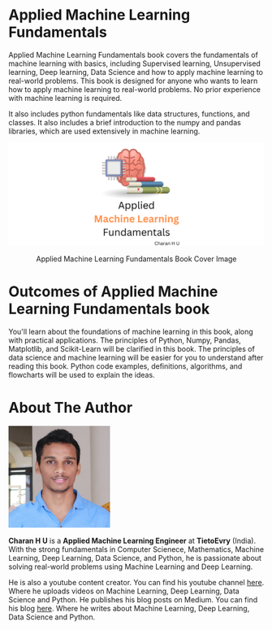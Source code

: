 # Applied Machine Learning Fundamentals

Applied Machine Learning Fundamentals book covers the fundamentals of machine learning with basics, including Supervised learning, Unsupervised learning, Deep learning, Data Science and how to apply machine learning to real-world problems. This book is designed for anyone who wants to learn how to apply machine learning to real-world problems. No prior experience with machine learning is required.

It also includes python fundamentals like data structures, functions, and classes. It also includes a brief introduction to the numpy and pandas libraries, which are used extensively in machine learning.

![Applied Machine Learning Fundamentals](img/cover.png)
<center>Applied Machine Learning Fundamentals Book Cover Image</center>

# Outcomes of Applied Machine Learning Fundamentals book
You'll learn about the foundations of machine learning in this book, along with practical applications. The principles of Python, Numpy, Pandas, Matplotlib, and Scikit-Learn will be clarified in this book. The principles of data science and machine learning will be easier for you to understand after reading this book. Python code examples, definitions, algorithms, and flowcharts will be used to explain the ideas.

# About The Author

![Charan H U](img/Charan_H_U.png)

**Charan H U** is a **Applied Machine Learning Engineer** at **TietoEvry** (India). With the strong fundamentals in Computer Scienece, Mathematics, Machine Learning, Deep Learning, Data Science, and Python, he is passionate about solving real-world problems using Machine Learning and Deep Learning. 

He is also a youtube content creator. You can find his youtube channel [here](https://youtube.com/charanahu). Where he uploads videos on Machine Learning, Deep Learning, Data Science and Python. He publishes his blog posts on Medium. You can find his blog [here](https://charanhu.medium.com/). Where he writes about Machine Learning, Deep Learning, Data Science and Python.